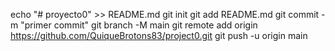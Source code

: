 echo "# proyecto0" >> README.md 
git init 
git add README.md 
git commit -m "primer commit" 
git branch -M main 
git remote add origin https://github.com/QuiqueBrotons83/project0.git
 git push -u origin main
